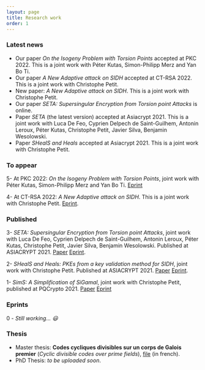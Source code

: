 ```yaml
---
layout: page
title: Research work
order: 1
---
```


###  Latest news
- Our paper *On the Isogeny Problem with Torsion Points* accepted at PKC 2022. This is a joint work with Péter Kutas, Simon-Philipp Merz and Yan Bo Ti.
- Our paper *A New Adaptive attack on SIDH* accepted at CT-RSA 2022. This is a joint work with Christophe Petit. 
- New paper: *A New Adaptive attack on SIDH*. This is a joint work with Christophe Petit.   
- Our paper *SETA: Supersingular Encryption from Torsion point Attacks* is online.  
- Paper *SETA* (the latest version) accepted at Asiacrypt 2021. This is a joint work with Luca De Feo, Cyprien Delpech de Saint-Guilhem, Antonin Leroux, Péter Kutas, Christophe Petit, Javier Silva, Benjamin Wesolowski.
- Paper *SHealS and Heals* accepted at Asiacrypt 2021. This is a joint work with Christophe Petit.
 

### To appear 

5- At PKC 2022: *On the Isogeny Problem with Torsion Points*, joint work with Péter Kutas, Simon-Philipp Merz and Yan Bo Ti. [Eprint](https://eprint.iacr.org/2021/153) 

4- At CT-RSA 2022: *A New Adaptive attack on SIDH*. This is a joint work with Christophe Petit.  [Eprint](https://eprint.iacr.org/2021/1322).


### Published  
3- *SETA: Supersingular Encryption from Torsion point Attacks*, joint work with Luca De Feo, Cyprien Delpech de Saint-Guilhem, Antonin Leroux, Péter Kutas, Christophe Petit, Javier Silva, Benjamin Wesolowski. Published at ASIACRYPT 2021. [Paper](https://link.springer.com/chapter/10.1007/978-3-030-92068-5_9)  [Eprint](https://eprint.iacr.org/2019/1291).

2- *SHealS and Heals: PKEs from a key validation method for SIDH*,  joint work with Christophe Petit.  Published at ASIACRYPT 2021. [Paper](https://link.springer.com/chapter/10.1007%2F978-3-030-92068-5_10) [Eprint](https://eprint.iacr.org/2021/1596).

1- *SimS: A Simplification of SiGamal*,  joint work with Christophe Petit, published at PQCrypto 2021. [Paper](https://link.springer.com/chapter/10.1007/978-3-030-81293-5_15) [Eprint](https://eprint.iacr.org/2021/218)


### Eprints 
0 - *Still working... :smiley:*


### Thesis

- Master thesis: **Codes cycliques divisibles sur un corps de Galois premier** (*Cyclic divisible codes over prime fields*), [file](https://github.com/BorisFouotsa/BorisFouotsa.github.io/blob/main/files/MasterThesisBF.pdf?raw=true) (in french).
- PhD Thesis: *to be uploaded soon*.
